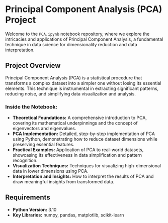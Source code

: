 # Principal Component Analysis (PCA) Project

Welcome to the `PCA.ipynb` notebook repository, where we explore the intricacies and applications of Principal Component Analysis, a fundamental technique in data science for dimensionality reduction and data interpretation.

## Project Overview

Principal Component Analysis (PCA) is a statistical procedure that transforms a complex dataset into a simpler one without losing its essential elements. This technique is instrumental in extracting significant patterns, reducing noise, and simplifying data visualization and analysis.

### Inside the Notebook:

- **Theoretical Foundations:** A comprehensive introduction to PCA, covering its mathematical underpinnings and the concept of eigenvectors and eigenvalues.
- **PCA Implementation:** Detailed, step-by-step implementation of PCA using Python, demonstrating how to reduce dataset dimensions while preserving essential features.
- **Practical Examples:** Application of PCA to real-world datasets, showcasing its effectiveness in data simplification and pattern recognition.
- **Visualization Techniques:** Techniques for visualizing high-dimensional data in lower dimensions using PCA.
- **Interpretation and Insights:** How to interpret the results of PCA and draw meaningful insights from transformed data.

## Requirements

- **Python Version:** 3.10
- **Key Libraries:** numpy, pandas, matplotlib, scikit-learn


